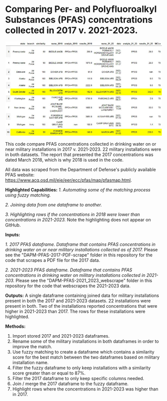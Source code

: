 <h1> Comparing Per- and Polyfluoroalkyl Substances (PFAS) concentrations collected in 2017 v. 2021-2023. </h1>

<img src="https://github.com/department-of-veterans-affairs/DAPM-PFAS-PACT-ACT/blob/main/compare%202017%20and%202021-2023/highlight%20compare%20image.JPG">

This code compare PFAS concentrations collected in drinking water on or near military installations in 2017 v. 2021-2023. 22 military installations were in both datasets. The report that presented the 2017 concentrations was dated March 2018, which is why 2018 is used in the code. 

All data was scraped from the Department of Defense's publicly available PFAS website: https://www.acq.osd.mil/eie/eer/ecc/pfas/map/pfasmap.html. 

<b>Highlighted Capabilities:</b>
<i>1. Automating some of the matching process using fuzzy matching.</i>

<i>2. Joining data from one dataframe to another. </i>

<i>3. Highlighting rows if the concentrations in 2018 were lower than concentrations in 2021-2023.</i> Note the highlighting does not appear on GitHub. 

<b>Inputs:</b>

<i>1. 2017 PFAS dataframe. Dataframe that contains PFAS concentrations in drinking water on or near military installations collected as of 2017.</i> Please see the "DAPM-PFAS-2017-PDF-scrape" folder in this repository for the code that scrapes a PDF file for the 2017 data. 

<i>2. 2021-2023 PFAS dataframe. Dataframe that contains PFAS concentrations in drinking water on military installations collected in 2021-203.</i> Please see the "DAPM-PFAS-2021_2023_webscrape" folder in this repository for the code that webscrapes the 2021-2023 data. 

<b>Outputs:</b> A single dataframe containing joined data for military installations present in both the 2017 and 2021-2023 datasets. 22 installations were present in both. Two of the installations reported concentrations that were higher in 2021-2023 than 2017. The rows for these installations were highlighted. 

<b>Methods:</b>
1. Import stored 2017 and 2021-2023 dataframes.
2. Rename some of the military installations in both dataframes in order to improve the match.
3. Use fuzzy matching to create a dataframe which contains a similarity score for the best match between the two dataframes based on military installation name.
4. Filter the fuzzy dataframe to only keep installations with a similarity score greater than or equal to 87%.
5. Filter the 2017 dataframe to only keep specific columns needed.
6. Join / merge the 2017 dataframe to the fuzzy dataframe.
7. Highlight rows where the concentrations in 2021-2023 was higher than in 2017. 
